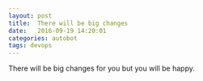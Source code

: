 ```yaml
---
layout: post
title:  There will be big changes
date:   2016-09-19 14:20:01
categories: autobot
tags: devops
---
```


There will be big changes for you but you will be happy.
